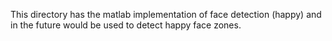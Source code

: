 This directory has the matlab implementation of face detection (happy) and in the future would be used to detect happy face zones.
